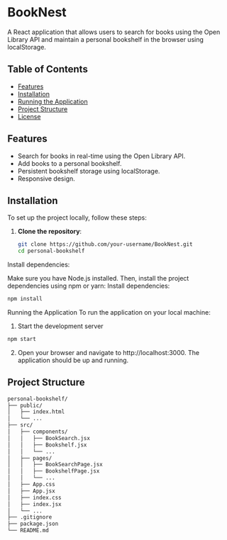 # BookNest
A React application that allows users to search for books using the Open Library API and maintain a personal bookshelf in the browser using localStorage.
## Table of Contents

- [Features](#features)
- [Installation](#installation)
- [Running the Application](#running-the-application)
- [Project Structure](#project-structure)
- [License](#license)

## Features

- Search for books in real-time using the Open Library API.
- Add books to a personal bookshelf.
- Persistent bookshelf storage using localStorage.
- Responsive design.

## Installation

To set up the project locally, follow these steps:

1. **Clone the repository**:

   ```bash
   git clone https://github.com/your-username/BookNest.git
   cd personal-bookshelf
   ```
   
Install dependencies:

Make sure you have Node.js installed. Then, install the project dependencies using npm or yarn:
Install dependencies:
```bash
npm install
```

Running the Application
To run the application on your local machine:

1. Start the development server
```bash
npm start
```

2. Open your browser and navigate to http://localhost:3000. The application should be up and running.
   
## Project Structure

```bash
personal-bookshelf/
├── public/
│   ├── index.html
│   └── ...
├── src/
│   ├── components/
│   │   ├── BookSearch.jsx
│   │   ├── Bookshelf.jsx
│   │   └── ...
│   ├── pages/
│   │   ├── BookSearchPage.jsx
│   │   ├── BookshelfPage.jsx
│   │   └── ...
│   ├── App.css
│   ├── App.jsx
│   ├── index.css
│   ├── index.jsx
│   └── ...
├── .gitignore
├── package.json
└── README.md
```
